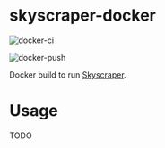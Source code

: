 # skyscraper-docker

![docker-ci](https://github.com/jasonajack/skyscraper-docker/actions/workflows/docker-build-ci.yml/badge.svg)

![docker-push](https://github.com/jasonajack/skyscraper-docker/actions/workflows/build-and-push.yml/badge.svg)

Docker build to run [Skyscraper](https://github.com/muldjord/skyscraper).

# Usage

TODO
